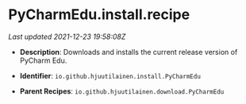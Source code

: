 # PyCharmEdu.install.recipe

_Last updated 2021-12-23 19:58:08Z_

- **Description**: Downloads and installs the current release version of PyCharm Edu.

- **Identifier**: `io.github.hjuutilainen.install.PyCharmEdu`

- **Parent Recipes**: `io.github.hjuutilainen.download.PyCharmEdu`